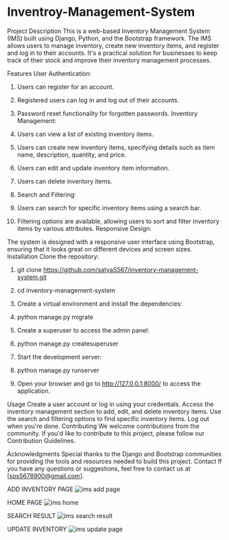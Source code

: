 # Inventroy-Management-System
Project Description
This is a web-based Inventory Management System (IMS) built using Django, Python, and the Bootstrap framework. The IMS allows users to manage inventory, create new inventory items, and register and log in to their accounts. It's a practical solution for businesses to keep track of their stock and improve their inventory management processes.

Features
User Authentication:

1. Users can register for an account.
2. Registered users can log in and log out of their accounts.
3. Password reset functionality for forgotten passwords.
Inventory Management:

1. Users can view a list of existing inventory items.
2. Users can create new inventory items, specifying details such as item name, description, quantity, and price.
3. Users can edit and update inventory item information.
4. Users can delete inventory items.
5. Search and Filtering:

6. Users can search for specific inventory items using a search bar.
7. Filtering options are available, allowing users to sort and filter inventory items by various attributes.
Responsive Design:

The system is designed with a responsive user interface using Bootstrap, ensuring that it looks great on different devices and screen sizes.
Installation
Clone the repository:

1. git clone https://github.com/satyaS567/inventory-management-system.git
2. cd inventory-management-system
3. Create a virtual environment and install the dependencies:


4. python manage.py migrate
5. Create a superuser to access the admin panel:

6. python manage.py createsuperuser
7. Start the development server:

8. python manage.py runserver
9. Open your browser and go to http://127.0.0.1:8000/ to access the application.

Usage
Create a user account or log in using your credentials.
Access the inventory management section to add, edit, and delete inventory items.
Use the search and filtering options to find specific inventory items.
Log out when you're done.
Contributing
We welcome contributions from the community. If you'd like to contribute to this project, please follow our Contribution Guidelines.

Acknowledgments
Special thanks to the Django and Bootstrap communities for providing the tools and resources needed to build this project.
Contact
If you have any questions or suggestions, feel free to contact us at [sps5678900@gmail.com].


ADD INVENTORY PAGE
![ims add page](https://github.com/satyaS567/Inventroy-Management-System/assets/66719292/669acd27-06ce-4c8d-9f94-4128e44e4f3a)

HOME PAGE
![ims home](https://github.com/satyaS567/Inventroy-Management-System/assets/66719292/eb42a4f1-ed9c-4b10-b4f8-4786c9bbda68)

SEARCH RESULT
![ims search result](https://github.com/satyaS567/Inventroy-Management-System/assets/66719292/d7e906b4-f87f-48f4-b0b0-3dc4dffeb642)

UPDATE INVENTORY 
![ims update page](https://github.com/satyaS567/Inventroy-Management-System/assets/66719292/068aa891-3db2-4526-a949-eacb27599f1d)


